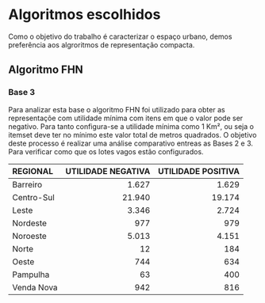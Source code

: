 # Algoritmos escolhidos
Como o objetivo do trabalho é caracterizar o espaço urbano, demos preferência aos algroritmos de representação compacta. 

## Algoritmo FHN
### Base 3
Para analizar esta base o algoritmo FHN foi utilizado para obter as representaçõe com utilidade mínima com itens em que o valor pode ser negativo. Para tanto configura-se a utilidade mínima como 1 Km², ou seja o itemset deve ter no mínimo este valor total de metros quadrados.
O objetivo deste processo é realizar uma análise comparativo entreas as Bases 2 e 3. Para verificar como que os lotes vagos estão configurados.

|REGIONAL   | UTILIDADE NEGATIVA| UTILIDADE POSITIVA|
|:----------|------------------:|------------------:|
|Barreiro   |              1.627|              1.629|
|Centro-Sul |             21.940|             19.174|
|Leste      |              3.346|              2.724|
|Nordeste   |                977|                979|
|Noroeste   |              5.013|              4.151|
|Norte      |                 12|                184|
|Oeste      |                744|                634|
|Pampulha   |                 63|                400|
|Venda Nova |                942|                816|



